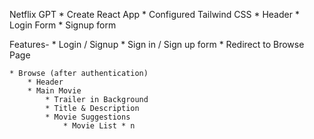 Netflix GPT
    * Create React App
    * Configured Tailwind CSS
    * Header
    * Login Form
    * Signup form

Features-
    * Login / Signup
        * Sign in / Sign up form
        * Redirect to Browse Page
    
    * Browse (after authentication)
        * Header
        * Main Movie
            * Trailer in Background
            * Title & Description
            * Movie Suggestions
                * Movie List * n